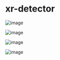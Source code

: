 # xr-detector




![image](https://user-images.githubusercontent.com/348781/181925557-355a1756-1a0d-4071-9176-4c2ac0dc6b03.png)



![image](https://user-images.githubusercontent.com/348781/181925748-321296c3-b3a5-45bc-8202-c8410d621bf3.png)



![image](https://user-images.githubusercontent.com/348781/181930126-205114bb-8137-471e-9253-81019d030570.png)


![image](https://user-images.githubusercontent.com/348781/181933688-2c6fe3c7-35bf-483f-95b3-cf406430e5ec.png)

